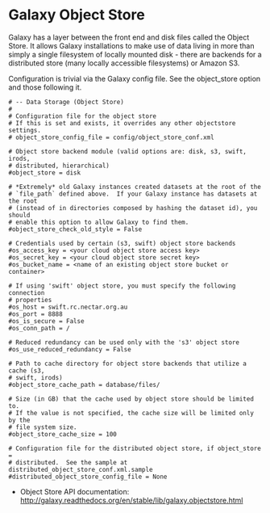 # Galaxy Object Store

Galaxy has a layer between the front end and disk files called the Object Store. It allows Galaxy installations to make use of data living in more than simply a single filesystem of locally mounted disk - there are backends for a distributed store (many locally accessible filesystems) or Amazon S3. 

Configuration is trivial via the Galaxy config file. See the object_store option and those following it.

```
# -- Data Storage (Object Store)
#
# Configuration file for the object store
# If this is set and exists, it overrides any other objectstore settings.
# object_store_config_file = config/object_store_conf.xml

# Object store backend module (valid options are: disk, s3, swift, irods,
# distributed, hierarchical)
#object_store = disk

# *Extremely* old Galaxy instances created datasets at the root of the
# `file_path` defined above.  If your Galaxy instance has datasets at the root
# (instead of in directories composed by hashing the dataset id), you should
# enable this option to allow Galaxy to find them.
#object_store_check_old_style = False

# Credentials used by certain (s3, swift) object store backends
#os_access_key = <your cloud object store access key>
#os_secret_key = <your cloud object store secret key>
#os_bucket_name = <name of an existing object store bucket or container>

# If using 'swift' object store, you must specify the following connection
# properties
#os_host = swift.rc.nectar.org.au
#os_port = 8888
#os_is_secure = False
#os_conn_path = /

# Reduced redundancy can be used only with the 's3' object store
#os_use_reduced_redundancy = False

# Path to cache directory for object store backends that utilize a cache (s3,
# swift, irods)
#object_store_cache_path = database/files/

# Size (in GB) that the cache used by object store should be limited to.
# If the value is not specified, the cache size will be limited only by the
# file system size.
#object_store_cache_size = 100

# Configuration file for the distributed object store, if object_store =
# distributed.  See the sample at distributed_object_store_conf.xml.sample
#distributed_object_store_config_file = None
```


* Object Store API documentation: http://galaxy.readthedocs.org/en/stable/lib/galaxy.objectstore.html
